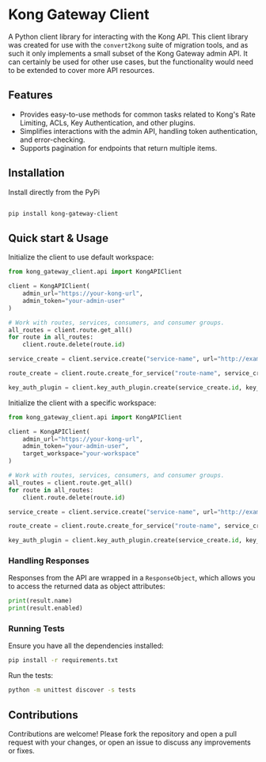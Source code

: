 # Kong Gateway Client

A Python client library for interacting with the Kong API. This client library
was created for use with the `convert2kong` suite of migration tools, and as such
it only implements a small subset of the Kong Gateway admin API. It can certainly 
be used for other use cases, but the functionality would need to be extended to cover
more API resources.

## Features

* Provides easy-to-use methods for common tasks related to Kong's Rate Limiting, 
  ACLs, Key Authentication, and other plugins.
* Simplifies interactions with the admin API, handling token authentication, and error-checking.
* Supports pagination for endpoints that return multiple items.

## Installation

Install directly from the PyPi

```bash

pip install kong-gateway-client
```

## Quick start & Usage

Initialize the client to use default workspace:

```python
from kong_gateway_client.api import KongAPIClient

client = KongAPIClient(
    admin_url="https://your-kong-url",
    admin_token="your-admin-user"
)

# Work with routes, services, consumers, and consumer groups.
all_routes = client.route.get_all()
for route in all_routes:
    client.route.delete(route.id)

service_create = client.service.create("service-name", url="http://example.com")

route_create = client.route.create_for_service("route-name", service_create.id, paths=["/path"])

key_auth_plugin = client.key_auth_plugin.create(service_create.id, key_names=["key-name"])

```
Initialize the client with a specific workspace:

```python
from kong_gateway_client.api import KongAPIClient

client = KongAPIClient(
    admin_url="https://your-kong-url",
    admin_token="your-admin-user",
    target_workspace="your-workspace"
)

# Work with routes, services, consumers, and consumer groups.
all_routes = client.route.get_all()
for route in all_routes:
    client.route.delete(route.id)

service_create = client.service.create("service-name", url="http://example.com")

route_create = client.route.create_for_service("route-name", service_create.id, paths=["/path"])

key_auth_plugin = client.key_auth_plugin.create(service_create.id, key_names=["key-name"])

```


### Handling Responses

Responses from the API are wrapped in a `ResponseObject`, which allows you to 
access the returned data as object attributes:

```python
print(result.name)
print(result.enabled)
```

### Running Tests

Ensure you have all the dependencies installed:

```bash
pip install -r requirements.txt
```
Run the tests:

```bash
python -m unittest discover -s tests
```

## Contributions

Contributions are welcome! Please fork the repository and open a pull request 
with your changes, or open an issue to discuss any improvements or fixes.
